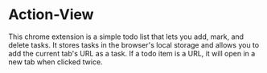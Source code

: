 # Action-View
This chrome extension is a simple todo list that lets you add, mark, and delete tasks. It stores tasks in the browser's local storage and allows you to add the current tab's URL as a task. If a todo item is a URL, it will open in a new tab when clicked twice.
